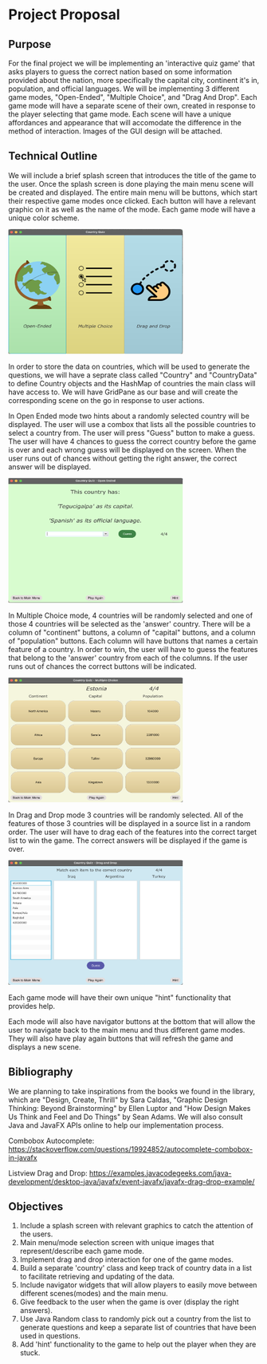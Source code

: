 # Project Proposal
## Purpose
For the final project we will be implementing an 'interactive quiz game' that asks players to guess the correct nation based on some 
information provided about the nation, more specifically the capital city, continent it's in, population, and official languages.
We will be implementing 3 different game modes, "Open-Ended", "Multiple Choice", and "Drag And Drop". 
Each  game mode will have a separate scene of their own, created in response to the player selecting that game mode. Each scene will have a unique affordances and appearance that will accomodate the difference in the method of interaction. 
Images of the GUI design will be attached.

## Technical Outline
We will include a brief splash screen that introduces the title of the game to the user. Once the splash screen is done playing the main menu scene will be created and displayed. The entire main menu will be buttons, which start their respective game modes once clicked. Each button will have a relevant graphic on it as well as the name of the mode. Each game mode will have a unique color scheme.

<img src="mainmenureadme.png" alt= “” width="350" height="250">

In order to store the data on countries, which will be used to generate the questions, we will have a seprate class called "Country" and "CountryData" to define Country objects and the HashMap of countries the main class will have access to.
We will have GridPane as our base and will create the corresponding scene on the go in response to user actions.

In Open Ended mode two hints about a randomly selected country will be displayed. The user will use a combox that lists all the possible countries to select a country from. The user will press "Guess" button to make a guess. The user will have 4 chances to guess the correct country before the game is over and each wrong guess will be displayed on the screen. When the user runs out of chances without getting the right answer, the correct answer will be displayed.

<img src="openendedreadme.png" alt= “” width="350" height="250">

In Multiple Choice mode, 4 countries will be randomly selected and one of those 4 countries will be selected as the 'answer' country. There will be a column of "continent" buttons, a column of "capital" buttons, and a column of "population" buttons. Each column will have buttons that names a certain feature of a country. In order to win, the user will have to guess the features that belong to the 'answer' country from each of the columns. If the user runs out of chances the correct buttons will be indicated. 

<img src="multchoicereadme.png" alt= “” width="350" height="250">

In Drag and Drop mode 3 countries will be randomly selected. All of the features of those 3 countries will be displayed in a source list in a random order. The user will have to drag each of the features into the correct target list to win the game. The correct answers will be displayed if the game is over.

<img src="dragdropreadme.png" alt= “” width="350" height="250">

Each game mode will have their own unique "hint" functionality that provides help.

Each mode will also have navigator buttons at the bottom that will allow the user to navigate back to the main menu and thus different game modes. They will also have play again buttons that will refresh the game and displays a new scene.


## Bibliography
We are planning to take inspirations from the books we found in the library, which are "Design, Create, Thrill" by Sara Caldas, "Graphic Design Thinking: Beyond Brainstorming" by Ellen Luptor and "How Design Makes Us Think and Feel and Do Things" by Sean Adams. 
We will also consult Java and JavaFX APIs online to help our implementation process.

Combobox Autocomplete: https://stackoverflow.com/questions/19924852/autocomplete-combobox-in-javafx

Listview Drag and Drop: https://examples.javacodegeeks.com/java-development/desktop-java/javafx/event-javafx/javafx-drag-drop-example/



## Objectives
1. Include a splash screen with relevant graphics to catch the attention of the users.
2. Main menu/mode selection screen with unique images that represent/describe each game mode.
3. Implement drag and drop interaction for one of the game modes.
4. Build a separate 'country' class and keep track of country data in a list to facilitate retrieving and updating of the data.
5. Include navigator widgets that will allow players to easily move between different scenes(modes) and the main menu.
6. Give feedback to the user when the game is over (display the right answers).
7. Use Java Random class to randomly pick out a country from the list to generate questions and keep a separate list of countries that have been used in questions.
8. Add 'hint' functionality to the game to help out the player when they are stuck.